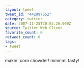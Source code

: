 ```yaml
---
layout: tweet
tweet_id: "442997552"
category: twitter
date: 2007-11-25T20:03:26.000Z
source: Twitter Web Client
favorite_count: 0
retweet_count: 0
tags:
- tweet
---
```


makin' corn chowder!  mmmm. tasty!
